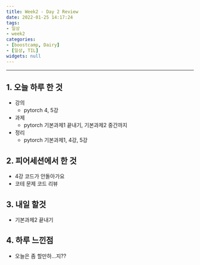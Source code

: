 ```yaml
---
title: Week2 - Day 2 Review
date: 2022-01-25 14:17:24
tags:
- 일상
- week2
categories:
- [boostcamp, Dairy]
- [일상, TIL]
widgets: null
---
```

***
## 1. 오늘 하루 한 것
* 강의
  * pytorch 4, 5강
* 과제
  * pytorch 기본과제1 끝내기, 기본과제2 중간까지
* 정리
  * pytorch 기본과제1, 4강, 5강

## 2. 피어세션에서 한 것
* 4강 코드가 안돌아가요
* 코테 문제 코드 리뷰

## 3. 내일 할것
* 기본과제2 끝내기

## 4. 하루 느낀점
* 오늘은 좀 할만하...지??